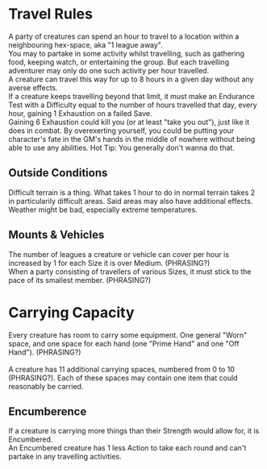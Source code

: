 # Travel Rules 
A party of creatures can spend an hour to travel to a location within a neighbouring hex-space, aka "1 league away". <br>
You may to partake in some activity whilst travelling, such as gathering food, keeping watch, or entertaining the group. But each travelling adventurer may only do one such activity per hour travelled. <br>
A creature can travel this way for up to 8 hours in a given day without any averse effects. <br>
If a creature keeps travelling beyond that limit, it must make an Endurance Test with a Difficulty equal to the number of hours travelled that day, every hour, gaining 1 Exhaustion on a failed Save. <br>
Gaining 6 Exhaustion could kill you (or at least "take you out"), just like it does in combat. By overexerting yourself, you could be putting your character's fate in the GM's hands in the middle of nowhere without being able to use any abilities. Hot Tip: You generally don't wanna do that.

## Outside Conditions
Difficult terrain is a thing. What takes 1 hour to do in normal terrain takes 2 in particularily difficult areas. Said areas may also have additional effects. <br>
Weather might be bad, especially extreme temperatures. <br>

## Mounts & Vehicles
The number of leagues a creature or vehicle can cover per hour is increased by 1 for each Size it is over Medium. (PHRASING?) <br>
When a party consisting of travellers of various Sizes, it must stick to the pace of its smallest member. (PHRASING?)

# Carrying Capacity
Every creature has room to carry some equipment. One general "Worn" space, and one space for each hand (one "Prime Hand" and one "Off Hand"). (PHRASING?)
<br><br>
A creature has 11 additional carrying spaces, numbered from 0 to 10 (PHRASING?). Each of these spaces may contain one item that could reasonably be carried.<br>

## Encumberence
If a creature is carrying more things than their Strength would allow for, it is Encumbered.<br>
An Encumbered creature has 1 less Action to take each round and can't partake in any travelling activities.